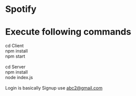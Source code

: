 # Spotify
# Execute following commands
cd Client<br>
npm install<br>
npm start<br>
<br>
cd Server<br>
npm install<br>
node index.js<br><br>
Login is basically Signup use abc2@gmail.com
